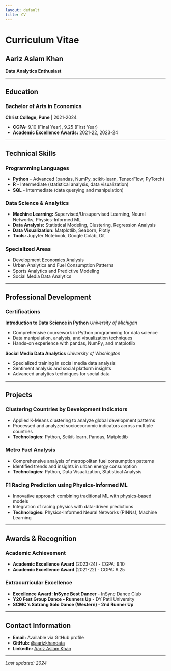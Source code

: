 ```yaml
---
layout: default
title: CV
---
```


# Curriculum Vitae

## Aariz Aslam Khan
**Data Analytics Enthusiast**

---

## Education

### Bachelor of Arts in Economics
**Christ College, Pune** | 2021-2024
- **CGPA:** 9.10 (Final Year), 9.25 (First Year)
- **Academic Excellence Awards:** 2021-22, 2023-24


---

## Technical Skills

### Programming Languages
- **Python** - Advanced (pandas, NumPy, scikit-learn, TensorFlow, PyTorch)
- **R** - Intermediate (statistical analysis, data visualization)
- **SQL** - Intermediate (data querying and manipulation)

### Data Science & Analytics
- **Machine Learning:** Supervised/Unsupervised Learning, Neural Networks, Physics-Informed ML
- **Data Analysis:** Statistical Modeling, Clustering, Regression Analysis
- **Data Visualization:** Matplotlib, Seaborn, Plotly
- **Tools:** Jupyter Notebook, Google Colab, Git

### Specialized Areas
- Development Economics Analysis
- Urban Analytics and Fuel Consumption Patterns
- Sports Analytics and Predictive Modeling
- Social Media Data Analytics

---

## Professional Development

### Certifications

**Introduction to Data Science in Python**
*University of Michigan*
- Comprehensive coursework in Python programming for data science
- Data manipulation, analysis, and visualization techniques
- Hands-on experience with pandas, NumPy, and matplotlib

**Social Media Data Analytics**
*University of Washington*
- Specialized training in social media data analysis
- Sentiment analysis and social platform insights
- Advanced analytics techniques for social data

---

## Projects

### Clustering Countries by Development Indicators
- Applied K-Means clustering to analyze global development patterns
- Processed and analyzed socioeconomic indicators across multiple countries
- **Technologies:** Python, Scikit-learn, Pandas, Matplotlib

### Metro Fuel Analysis
- Comprehensive analysis of metropolitan fuel consumption patterns
- Identified trends and insights in urban energy consumption
- **Technologies:** Python, Data Visualization, Statistical Analysis

### F1 Racing Prediction using Physics-Informed ML
- Innovative approach combining traditional ML with physics-based models
- Integration of racing physics with data-driven predictions
- **Technologies:** Physics-Informed Neural Networks (PINNs), Machine Learning

---

## Awards & Recognition

### Academic Achievement
- **Academic Excellence Award** (2023-24) - CGPA: 9.10
- **Academic Excellence Award** (2021-22) - CGPA: 9.25

### Extracurricular Excellence
- **Excellence Award: InSync Best Dancer** - InSync Dance Club
- **Y20 Fest Group Dance - Runners Up** - DY Patil University
- **SCMC's Satrang Solo Dance (Western) - 2nd Runner Up**

---

## Contact Information

- **Email:** Available via GitHub profile
- **GitHub:** [@aarizkhandata](https://github.com/aarizkhandata)
- **LinkedIn:** [Aariz Aslam Khan](https://www.linkedin.com/in/aariz-aslam-khan-3a1381339/)

---

*Last updated: 2024*

